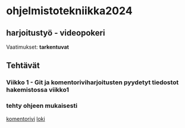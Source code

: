 # ohjelmistotekniikka2024
## harjoitustyö - videopokeri
Vaatimukset: **tarkentuvat**


## Tehtävät
### Viikko 1 - Git ja komentoriviharjoitusten pyydetyt tiedostot hakemistossa viikko1
### tehty ohjeen mukaisesti
[komentorivi](https://github.com/nuuttikuosa/ohjelmistotekniikka2024/blob/main/viikko1/komentorivi.txt)
[loki](https://github.com/nuuttikuosa/ohjelmistotekniikka2024/blob/main/viikko1/gitlog.txt)

